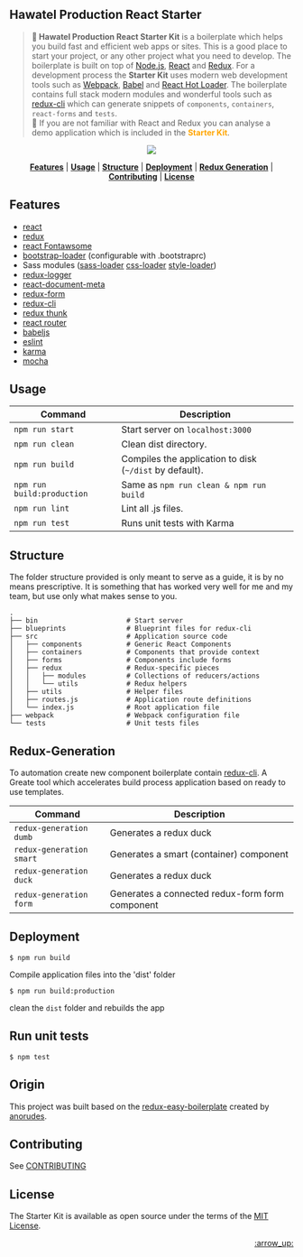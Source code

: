 ## Hawatel Production React Starter

> <b>:star2: Hawatel Production React Starter Kit</b> is a boilerplate which helps you build fast and efficient web apps or sites. This is a good place to start your project, or any other project what you need to develop. The boilerplate is built on top of [Node.js](https://nodejs.org/), [React](https://facebook.github.io/react/) and [Redux](http://redux.js.org/). For a development process the <b>Starter Kit</b> uses modern web development tools such as [Webpack](http://webpack.github.io/), [Babel](http://babeljs.io/) and [React Hot Loader](https://github.com/gaearon/react-hot-loader). The boilerplate contains full stack modern modules and wonderful tools such as [redux-cli](https://github.com/SpencerCDixon/redux-cli) which can generate snippets of `components`, `containers`, `react-forms` and `tests`.
> <br/>:eyes: If you are not familiar with React and Redux you can analyse a demo application which is included in the <b style='color: orange;'>Starter Kit</b>.

<p align="center">
<img src="https://s3-eu-west-1.amazonaws.com/hawatel-github/hawatel-production-react-starter/banner.png">
</p>

<p align="center">
<b><a href="#features">Features</a></b>
|
<b><a href="#usage">Usage</a></b>
|
<b><a href="#structure">Structure</a></b>
|
<b><a href="#deployment">Deployment</a></b>
|
<b><a href="#redux-generation">Redux Generation</a></b>
|
<b><a href="#contributing">Contributing</a></b>
|
<b><a href="#license">License</a></b>
</p>

## Features

- [react](https://github.com/facebook/react)
- [redux](https://github.com/gaearon/redux)
- [react Fontawsome](https://github.com/danawoodman/react-fontawesome)
- [bootstrap-loader](https://github.com/shakacode/bootstrap-loader) (configurable with .bootstraprc)
- Sass modules ([sass-loader](https://github.com/jtangelder/sass-loader) [css-loader](https://github.com/webpack/css-loader) [style-loader](https://github.com/webpack/style-loader))
- [redux-logger](https://github.com/fcomb/redux-logger)
- [react-document-meta](https://github.com/kodyl/react-document-meta)
- [redux-form](https://github.com/erikras/redux-form)
- [redux-cli](https://github.com/SpencerCDixon/redux-cli)
- [redux thunk](https://github.com/gaearon/redux-thunk)
- [react router](https://github.com/rackt/react-router)
- [babeljs](https://babeljs.io/)
- [eslint](http://eslint.org/)
- [karma](https://github.com/karma-runner/karma)
- [mocha](https://github.com/mochajs/mocha)

## Usage

|Command|Description|
|---|---|
|`npm run start`|Start server on `localhost:3000`|
|`npm run clean`|Clean dist directory.|
|`npm run build`|Compiles the application to disk (`~/dist` by default).|
|`npm run build:production`|Same as `npm run clean & npm run build`
|`npm run lint`|Lint all .js files.|
|`npm run test`|Runs unit tests with Karma|

## Structure

The folder structure provided is only meant to serve as a guide, it is by no means prescriptive. It is something that has worked very well for me and my team, but use only what makes sense to you.

```
.
├── bin                      # Start server
├── blueprints               # Blueprint files for redux-cli
├── src                      # Application source code
│   ├── components           # Generic React Components 
│   ├── containers           # Components that provide context
│   ├── forms                # Components include forms
│   ├── redux                # Redux-specific pieces
│   │   ├── modules          # Collections of reducers/actions
│   │   └── utils            # Redux helpers
│   ├── utils                # Helper files
│   ├── routes.js            # Application route definitions
│   └── index.js             # Root application file
├── webpack                  # Webpack configuration file
└── tests                    # Unit tests files
```

## Redux-Generation
To automation create new component boilerplate contain [redux-cli](https://github.com/SpencerCDixon/redux-cli). A Greate tool which accelerates build process application based on ready to use templates. 


|Command|Description|
|---|---|
|`redux-generation dumb`|Generates a redux duck|
|`redux-generation smart`|Generates a smart (container) component|
|`redux-generation duck`|Generates a redux duck|
|`redux-generation form`|Generates a connected redux-form form component|

## Deployment
```
$ npm run build
```
Compile application files into the 'dist' folder
```
$ npm run build:production
```
clean the `dist` folder and rebuilds the app

## Run unit tests
```
$ npm test
```

## Origin
This project was built based on the [redux-easy-boilerplate](https://github.com/anorudes/redux-easy-boilerplate) created by [anorudes](https://github.com/anorudes).

## Contributing

See [CONTRIBUTING](CONTRIBUTING.md)

## License

The Starter Kit is available as open source under the terms of the [MIT License](http://opensource.org/licenses/MIT).


<p align="right"><a href="#top">:arrow_up:</a></p>
